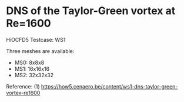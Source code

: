 # DNS of the Taylor-Green vortex at Re=1600

HiOCFD5 Testcase: WS1

Three meshes are available:
* MS0: 8x8x8
* MS1: 16x16x16
* MS2: 32x32x32

Reference:
(1) https://how5.cenaero.be/content/ws1-dns-taylor-green-vortex-re1600
